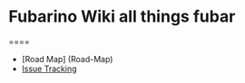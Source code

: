 # Fubarino Wiki all things fubar
====
* [Road Map] (Road-Map)
* [Issue Tracking](https://github.com/fubarino/fubarino/issues) 
